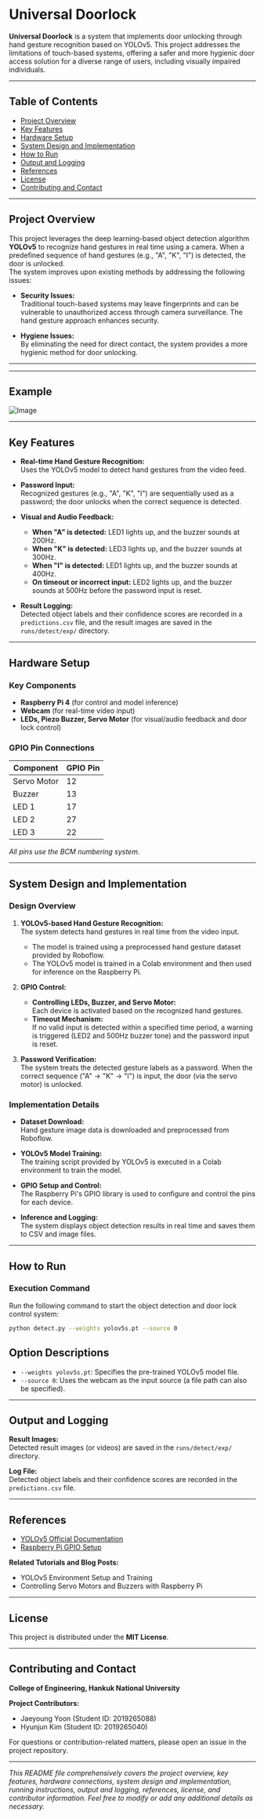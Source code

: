 # Universal Doorlock

**Universal Doorlock** is a system that implements door unlocking through hand gesture recognition based on YOLOv5. This project addresses the limitations of touch-based systems, offering a safer and more hygienic door access solution for a diverse range of users, including visually impaired individuals.

---

## Table of Contents

- [Project Overview](#project-overview)
- [Key Features](#key-features)
- [Hardware Setup](#hardware-setup)
- [System Design and Implementation](#system-design-and-implementation)
- [How to Run](#how-to-run)
- [Output and Logging](#output-and-logging)
- [References](#references)
- [License](#license)
- [Contributing and Contact](#contributing-and-contact)

---

## Project Overview

This project leverages the deep learning-based object detection algorithm **YOLOv5** to recognize hand gestures in real time using a camera. When a predefined sequence of hand gestures (e.g., "A", "K", "I") is detected, the door is unlocked.  
The system improves upon existing methods by addressing the following issues:

- **Security Issues:**  
  Traditional touch-based systems may leave fingerprints and can be vulnerable to unauthorized access through camera surveillance. The hand gesture approach enhances security.

- **Hygiene Issues:**  
  By eliminating the need for direct contact, the system provides a more hygienic method for door unlocking.

---

---
## Example

![Image](https://github.com/user-attachments/assets/af1654b7-d81f-46f1-9ceb-4fefe2773ad3)


---

## Key Features

- **Real-time Hand Gesture Recognition:**  
  Uses the YOLOv5 model to detect hand gestures from the video feed.

- **Password Input:**  
  Recognized gestures (e.g., "A", "K", "I") are sequentially used as a password; the door unlocks when the correct sequence is detected.

- **Visual and Audio Feedback:**  
  - **When "A" is detected:** LED1 lights up, and the buzzer sounds at 200Hz.  
  - **When "K" is detected:** LED3 lights up, and the buzzer sounds at 300Hz.  
  - **When "I" is detected:** LED1 lights up, and the buzzer sounds at 400Hz.  
  - **On timeout or incorrect input:** LED2 lights up, and the buzzer sounds at 500Hz before the password input is reset.

- **Result Logging:**  
  Detected object labels and their confidence scores are recorded in a `predictions.csv` file, and the result images are saved in the `runs/detect/exp/` directory.

---

## Hardware Setup

### Key Components

- **Raspberry Pi 4** (for control and model inference)
- **Webcam** (for real-time video input)
- **LEDs, Piezo Buzzer, Servo Motor** (for visual/audio feedback and door lock control)

### GPIO Pin Connections

| Component    | GPIO Pin |
|--------------|----------|
| Servo Motor  | 12       |
| Buzzer       | 13       |
| LED 1        | 17       |
| LED 2        | 27       |
| LED 3        | 22       |

*All pins use the BCM numbering system.*

---

## System Design and Implementation

### Design Overview

1. **YOLOv5-based Hand Gesture Recognition:**  
   The system detects hand gestures in real time from the video input.  
   - The model is trained using a preprocessed hand gesture dataset provided by Roboflow.
   - The YOLOv5 model is trained in a Colab environment and then used for inference on the Raspberry Pi.

2. **GPIO Control:**  
   - **Controlling LEDs, Buzzer, and Servo Motor:**  
     Each device is activated based on the recognized hand gestures.
   - **Timeout Mechanism:**  
     If no valid input is detected within a specified time period, a warning is triggered (LED2 and 500Hz buzzer tone) and the password input is reset.

3. **Password Verification:**  
   The system treats the detected gesture labels as a password. When the correct sequence ("A" → "K" → "I") is input, the door (via the servo motor) is unlocked.

### Implementation Details

- **Dataset Download:**  
  Hand gesture image data is downloaded and preprocessed from Roboflow.

- **YOLOv5 Model Training:**  
  The training script provided by YOLOv5 is executed in a Colab environment to train the model.

- **GPIO Setup and Control:**  
  The Raspberry Pi's GPIO library is used to configure and control the pins for each device.

- **Inference and Logging:**  
  The system displays object detection results in real time and saves them to CSV and image files.

---

## How to Run

### Execution Command

Run the following command to start the object detection and door lock control system:

```bash
python detect.py --weights yolov5s.pt --source 0
```

## Option Descriptions

- `--weights yolov5s.pt`: Specifies the pre-trained YOLOv5 model file.
- `--source 0`: Uses the webcam as the input source (a file path can also be specified).

---

## Output and Logging

**Result Images:**  
Detected result images (or videos) are saved in the `runs/detect/exp/` directory.

**Log File:**  
Detected object labels and their confidence scores are recorded in the `predictions.csv` file.

---

## References

- [YOLOv5 Official Documentation](https://github.com/ultralytics/yolov5)
- [Raspberry Pi GPIO Setup](https://www.raspberrypi.org/documentation/usage/gpio/)

**Related Tutorials and Blog Posts:**

- YOLOv5 Environment Setup and Training
- Controlling Servo Motors and Buzzers with Raspberry Pi

---

## License

This project is distributed under the **MIT License**.

---

## Contributing and Contact

**College of Engineering, Hankuk National University**

**Project Contributors:**

- Jaeyoung Yoon (Student ID: 2019265088)
- Hyunjun Kim (Student ID: 2019265040)

For questions or contribution-related matters, please open an issue in the project repository.

---

*This README file comprehensively covers the project overview, key features, hardware connections, system design and implementation, running instructions, output and logging, references, license, and contributor information. Feel free to modify or add any additional details as necessary.*
